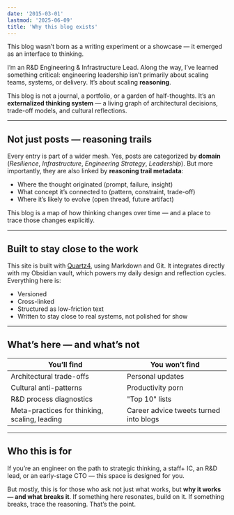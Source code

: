 ```yaml
---
date: '2015-03-01'
lastmod: '2025-06-09'
title: 'Why this blog exists'
---
```


This blog wasn’t born as a writing experiment or a showcase — it emerged as an interface to thinking.

I’m an R&D Engineering & Infrastructure Lead. Along the way, I’ve learned something critical: engineering leadership isn’t primarily about scaling teams, systems, or delivery. It’s about scaling **reasoning**.

This blog is not a journal, a portfolio, or a garden of half-thoughts. It’s an **externalized thinking system** — a living graph of architectural decisions, trade-off models, and cultural reflections.

---

## Not just posts — reasoning trails

Every entry is part of a wider mesh.
Yes, posts are categorized by **domain** (*Resilience*, *Infrastructure*, *Engineering Strategy*, *Leadership*).
But more importantly, they are also linked by **reasoning trail metadata**:

- Where the thought originated (prompt, failure, insight)
- What concept it’s connected to (pattern, constraint, trade-off)
- Where it’s likely to evolve (open thread, future artifact)

This blog is a map of how thinking changes over time — and a place to trace those changes explicitly.

---

## Built to stay close to the work

This site is built with [Quartz4](https://quartz.jzhao.xyz), using Markdown and Git.
It integrates directly with my Obsidian vault, which powers my daily design and reflection cycles.
Everything here is:

- Versioned
- Cross-linked
- Structured as low-friction text
- Written to stay close to real systems, not polished for show

---

## What’s here — and what’s not

| You’ll find                                   | **You won’t find**                     |
| --------------------------------------------- | -------------------------------------- |
| Architectural trade-offs                      | Personal updates                       |
| Cultural anti-patterns                        | Productivity porn                      |
| R&D process diagnostics                       | "Top 10" lists                         |
| Meta-practices for thinking, scaling, leading | Career advice tweets turned into blogs |

---

## Who this is for

If you’re an engineer on the path to strategic thinking, a staff+ IC, an R&D lead, or an early-stage CTO — this space is designed for you.

But mostly, this is for those who ask not just what works, but **why it works — and what breaks it**. If something here resonates, build on it. If something breaks, trace the reasoning. That’s the point.